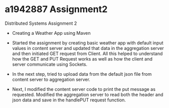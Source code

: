 # a1942887 Assignment2
Distributed Systems Assignment 2
- Creating a Weather App using Maven

- Started the assignment by creating basic weather app with default input values in content server and updated that data in the aggregation server and then initiated GET request from Client. All this helped to understand how the GET and PUT Request works as well as how the client and server communicate using Sockets.

- In the next step, tried to upload data from the default json file from content server to aggregation server.

- Next, I modified the content server code to print the put message as requested. Modified the aggregation server to read both the header and json data and save in the handlePUT request function.
